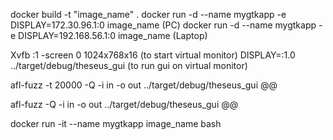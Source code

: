 docker build -t "image_name" .
docker run -d --name mygtkapp -e DISPLAY=172.30.96.1:0 image_name (PC)
docker run -d --name mygtkapp -e DISPLAY=192.168.56.1:0 image_name (Laptop)

Xvfb :1 -screen 0 1024x768x16 (to start virtual monitor)
DISPLAY=:1.0 ../target/debug/theseus_gui (to run gui on virtual monitor)

afl-fuzz -t 20000 -Q -i in -o out ../target/debug/theseus_gui @@

afl-fuzz -Q -i in -o out ../target/debug/theseus_gui @@

docker run -it --name mygtkapp image_name bash 